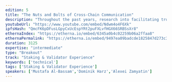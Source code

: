 ```yaml
---
edition: 5
title: "The Nuts and Bolts of Cross-Chain Communication"
description: "Throughout the past years, research into facilitating trustless cross-chain communication has resulted in the proposal of numerous concepts and mechanisms. However, to this date, the work is scattered across blog posts, scientific papers and code. The goal of this workshop is to provide an overview of the fundamentals of cross-chain communication, especially in cross-ledger exchanges and sharding. Our goal is that participants understand the differences between trusted/custodial and trustless/non-custodial approaches, and the challenges we face today.We split the workshop into 2 parts:Theory: Overview: motivation, challenges and different approaches and use cases. Focus on (i) cross-ledger exchanges (atomic swaps and cryptocurrency-backed assets), and (ii) sharding, (different proposals and how they handle cross-shard transfers). Two technical deep dives: chain relays and data availability / fraud proofsPractice:  Interactive coding workshop: participants build their own Bitcoin chain relay. We provide Solidity code with missing code snippets and help participants find the correct solution. In the end, we present our example implementation and discuss the approaches found by workshop participants.  People who do not wish to code or are unfamiliar with Solidity: interactive walk-though for the BTC Relay implementation + detailed discussion of possible attacks to foster adversarial thinking."
youtubeUrl: "https://www.youtube.com/embed/Ndwm4o4F6Xk"
ipfsHash: "QmcFK6pDFusLGpyCxUcEspYRt2puFXLvfHGX66SRBSsXr8"
ethernaIndex: "https://etherna.io/embed/6345a0b4c02259b06a2ffaa8"
ethernaPermalink: "https://etherna.io/embed/9497ea09badcde1825847d273c38d83b8441338d2d723fca0f2f40b70e9fe9d6"
duration: 3125
expertise: "intermediate"
type: "Breakout"
track: "Staking & Validator Experience"
keywords: ['technical']
tags: ['Staking & Validator Experience']
speakers: ['Mustafa Al-Bassam','Dominik Harz','Alexei Zamyatin']
---
```

